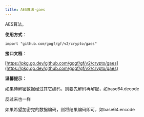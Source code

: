 ```yaml
---
title: AES算法-gaes
---
```


AES算法。

**使用方式**：

```
import "github.com/gogf/gf/v2/crypto/gaes"
```

**接口文档**：

[https://pkg.go.dev/github.com/gogf/gf/v2/crypto/gaes](https://pkg.go.dev/github.com/gogf/gf/v2/crypto/gaes)

**温馨提示：**

如果待解密数据经过其它编码，则要先解码再解密，如base64.decode

反过来也一样

如果希望加密完的数据编码，则将结果编码即可，如base64.encode